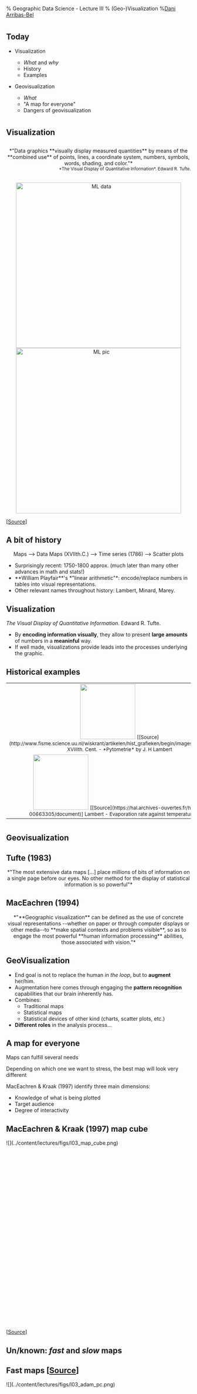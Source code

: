 % Geographic Data Science - Lecture III
% (Geo-)Visualization
%[Dani Arribas-Bel](http://darribas.org)

#
## Today

* Visualization

    * *What* and *why*
    * History
    * Examples

* Geovisualization

    * *What*
    * "A map for everyone"
    * Dangers of geovisualization

#
## Visualization

##

<center>
*"Data graphics **visually display measured quantities** by means of the **combined
use** of points, lines, a coordinate system, numbers, symbols, words, shading,
and color."*
</center>

<div style="text-align:right">
<small>
*The Visual Display of Quantitative Information*. Edward R. Tufte.
</small>
</div>

##

<CENTER>
<img src="../content/lectures/figs/l03_monalisa_data.png" alt="ML data"
style="width:450px;height:450px;"/>
 <span class="fragment"> 
<img src="../content/lectures/figs/l03_monalisa.png" alt="ML pic"
style="width:450px;height:450px;"/>
</CENTER>


[[Source](https://upload.wikimedia.org/wikipedia/commons/thumb/e/ec/Mona_Lisa,_by_Leonardo_da_Vinci,_from_C2RMF_retouched.jpg/687px-Mona_Lisa,_by_Leonardo_da_Vinci,_from_C2RMF_retouched.jpg)]

## A bit of history

<center>
Maps <span class="fragment">  --> Data Maps (XVIIth.C.) <span class="fragment">  --> Time series (1786) <span class="fragment">  --> Scatter plots
</center>

<span class="fragment">
<ul>
<li> Surprisingly recent: 1750-1800 approx. (much later than many other
  advances in math and stats!) </li>
<li> **William Playfair**'s *"linear arithmetic"*: encode/replace numbers in
  tables into visual representations. </li>
<li> Other relevant names throughout history: Lambert, Minard, Marey. </li>
</ul>

## Visualization

*The Visual Display of Quantitative Information*. Edward R. Tufte.

* By **encoding information visually**, they allow to present **large amounts** of
  numbers in a **meaninful** way.
* If well made, visualizations provide leads into the processes underlying the
  graphic.

## Historical examples

<TABLE>
 <TR>
 <TD class='fragment'>
<center>
 <img src="../content/lectures/figs/l03_pyrometrie.gif" alt=""
style="width:150px;height:150px;"/>
<small>
[[Source](http://www.fisme.science.uu.nl/wiskrant/artikelen/hist_grafieken/begin/images/pyrometrie.gif)] XVIIIth. Cent. - *Pytometrie* by J. H Lambert  
</small>
</center>
 </TD>
 <TD class='fragment'>
<center>
<img src="../content/lectures/figs/l03_playfair.gif" alt=""
style="width:150px;height:150px;"/>
<small>
[[Source](https://upload.wikimedia.org/wikipedia/commons/3/3f/Playfair_Barchart.gif)] Playfair's bar chart in The Commercial and Political Atlas (1786)
</small>
</center>
</TD>
</small>
 </TR>
 <TR>
 <TD class='fragment'>
<CENTER>
<img src="../content/lectures/figs/l03_lambert_plot.png" alt=""
style="width:150px;height:150px;"/>
<small>
[[Source](https://hal.archives-ouvertes.fr/halshs-00663305/document)] Lambert - Evaporation rate against temperature, 1769
</small>
</CENTER>
 </TD>
 <TD class='fragment'>
 <CENTER>
<img src="../content/lectures/figs/l03_minard.png" alt=""
style="width:250px;height:100px;"/>
<small>
Minard - Napoleon army map (XIXth. Cent.)
</small>
</CENTER>
</TD>
 </TR>
</TABLE>


#
## **Geo**visualization

## Tufte (1983)

<center>
*"The most extensive data maps [...] place millions of bits of information on
a single page before our eyes. No other method for the display of statistical
information is so powerful"*
</center>

## MacEachren (1994)

<center>
 *"**Geographic visualization** can be defined as the use of concrete visual
 representations --whether on paper or through computer displays or other
 media--to **make spatial contexts and problems visible**, so as to engage
 the most powerful **human information processing** abilities, those
 associated with vision."*
</center>

## GeoVisualization

* End goal is not to replace the human *in the loop*, but to **augment** her/him.
* Augmentation here comes through engaging the **pattern recognition**
  capabilities that our brain inherently has.
* Combines:
    * Traditional maps
    * Statistical maps
    * Statistical devices of other kind (charts, scatter plots, etc.)
* **Different roles** in the analysis process...

## A map for everyone

Maps can fulfill several needs

Depending on which one we want to stress, the best map will look very
different

MacEachren & Kraak (1997) identify three main dimensions:

* Knowledge of what is being plotted
* Target audience
* Degree of interactivity

## MacEachren & Kraak (1997) map cube

<div style="height: 500px;" markdown="1">
![](../content/lectures/figs/l03_map_cube.png)
</div>

[[Source](http://cartography.tuwien.ac.at/wordpress/wp-content/uploads/2013/01/cartotalk-corne-van-elzakker.pdf)]

## Un/known: *fast* and *slow* maps

## Fast maps [[Source](http://darribas.org/buzz_adam/)]

<div style="height: 450px;" markdown="1">
![](../content/lectures/figs/l03_adam_pc.png)
</div>

## Slow maps [[Source](http://www.tandfonline.com/doi/full/10.1080/21681376.2015.1067151)]

<div style="height: 500px;" markdown="1">
![](../content/lectures/figs/l03_pc4_low.png)
</div>

## Audience: *easy* and *hard* maps

<!--
The larger and non-specialized the audience, the less you can assume about
what they know, hence less information can be emedded

Highly specialized maps are not particularly compelling to the general eye,
but they contain a lot of specific information that can be easily decoded by
the trained eye

This changes with statistical/geographic literacy (the minimum grows)

Pro-tip: know your audience and optimize for it
-->

## Easy map

[[Source](https://en.wikipedia.org/wiki/Template:Map_of_same-sex_marriage_in_the_United_States#/media/File:Same-sex_marriage_in_the_United_States.svg)] Map of same-sex marriage in the US, 2015

<div style="height: 500px;" markdown="1">
![](../content/lectures/figs/l03_easy_map.svg)
</div>

## Hard map [[Source](http://epn.sagepub.com/content/44/9/2041.short)]

<CENTER>
<img src="../content/lectures/figs/l03_arribas_gerritse.png" alt="DAB-G"
style="width:550px;height:550px;"/>
</CENTER>

## Interaction: one or many maps in one

<!--
Talk about interaction, oportunity for discovery, and the end-user as explorer
rather than mere consumer

Interactivity, however, not always desired: sometimes you need one-message,
clear maps to make a case and you don't have time for rich interactive one. It
also takes much more time (althought changing)
-->

## Static map

<div style="height: 500px;" markdown="1">
![](../content/lectures/figs/l03_la.png)
</div>

## Interactive map

 <iframe 
           width='100%' height='450' frameborder='0'
               src='http://maps.cdrc.ac.uk/#/geodemographics/oac11/default/BTTTFTT/13/-2.9700/53.4000/'>
</iframe>

#
## **Dangers** of GeoVisualization

##

<div style="height: 600px;" markdown="1">
![](../content/lectures/figs/l03_lie.png)
</div>

## *How to lie with maps*

<CENTER>
<img src="../content/lectures/figs/l03_liv_equal.png" alt="ML data"
style="width:450px;;"/>
<img src="../content/lectures/figs/l03_liv_quantiles.png" alt="ML pic"
style="width:450px;;"/>
</CENTER>


## *How to lie with maps*

The human brain is so good a picking up patterns...

<p class="fragment">
... that it finds them even where they don't exist!
</p>

<p class="fragment">
**Patternicity** (Shermer, 2008)
*The tendency to find meaningful patterns in meaningless noise*
</p>
<p class="fragment">
**Apophenia** (Konrad, 1958)
*The experience of seeing patterns or connections in random or meaningless
data*
</p>

## Twitter clusters

<CENTER>
<img src="../content/lectures/figs/l03_kde.png" alt="ML data"
style="width:550px;height:550px;"/>
</CENTER>

## How to *be truthful* with maps

<center>
*"With great power comes great responsibility"*
</center>
 <span class="fragment"> 
**Statistics** to the rescue!!!
 <span class="fragment"> 
<ul>
<li> **Complement** and enhance visuals</li>
<li> Help disentangling **true** from **spurious** patterns (a.k.a. identifying
  the "Jesus on the toast")</li>
<li> **Reciprocity**: GeoVis can also enhance statistics and make them more useful</li>
</ul>

## Statistics for Twitter clusters

<CENTER>
<img src="../content/lectures/figs/l03_kfun.png" alt="ML data"
style="width:550px;height:550px;"/>
</CENTER>

#
## Recapitulation

* Visualization of statistical data is a fairly **recent** phenomenon.
* Its power comes from engaging and **augmenting** the human in the loop,
  rather than replacing her/him.
* Its power **can be misused**, but there are methods to limit this risk.

#
     
<a rel="license" href="http://creativecommons.org/licenses/by-sa/4.0/"><img alt="Creative Commons License" style="border-width:0" src="https://i.creativecommons.org/l/by-sa/4.0/88x31.png" /></a><br /><span xmlns:dct="http://purl.org/dc/terms/" property="dct:title">Geographic Data Science'19</span> by <a xmlns:cc="http://creativecommons.org/ns#" href="http://darribas.org" property="cc:attributionName" rel="cc:attributionURL">Dani Arribas-Bel</a> is licensed under a <a rel="license" href="http://creativecommons.org/licenses/by-sa/4.0/">Creative Commons Attribution-ShareAlike 4.0 International License</a>.


